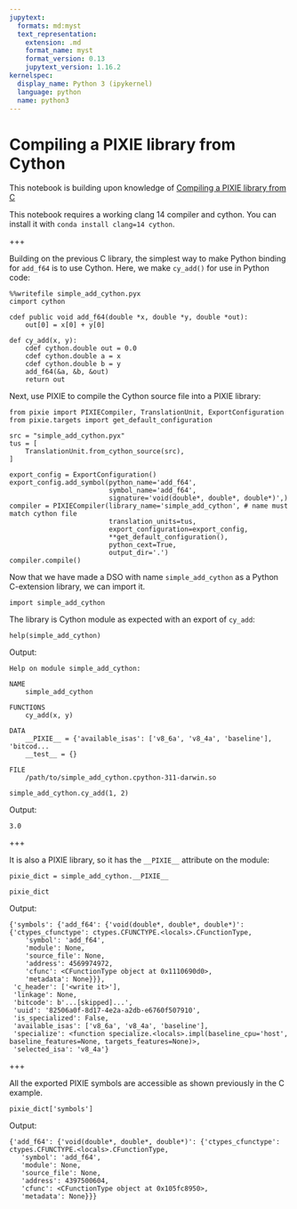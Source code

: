 ```yaml
---
jupytext:
  formats: md:myst
  text_representation:
    extension: .md
    format_name: myst
    format_version: 0.13
    jupytext_version: 1.16.2
kernelspec:
  display_name: Python 3 (ipykernel)
  language: python
  name: python3
---
```


# Compiling a PIXIE library from Cython

This notebook is building upon knowledge of [Compiling a PIXIE library from C](./simple_pixie_c_lib.md)

This notebook requires a working clang 14 compiler and cython. You can install it with `conda install clang=14 cython`.

+++

Building on the previous C library, the simplest way to make Python binding for `add_f64` is to use Cython. Here, we make `cy_add()` for use in Python code:

```{code-cell} ipython3
%%writefile simple_add_cython.pyx
cimport cython

cdef public void add_f64(double *x, double *y, double *out):
    out[0] = x[0] + y[0]

def cy_add(x, y):
    cdef cython.double out = 0.0
    cdef cython.double a = x
    cdef cython.double b = y
    add_f64(&a, &b, &out)
    return out
```

Next, use PIXIE to compile the Cython source file into a PIXIE library:

```{code-cell} ipython3
from pixie import PIXIECompiler, TranslationUnit, ExportConfiguration
from pixie.targets import get_default_configuration
```

```{code-cell} ipython3
src = "simple_add_cython.pyx"
tus = [
    TranslationUnit.from_cython_source(src),
]
```

```{code-cell} ipython3
export_config = ExportConfiguration()
export_config.add_symbol(python_name='add_f64',
                         symbol_name='add_f64',
                         signature='void(double*, double*, double*)',)
compiler = PIXIECompiler(library_name='simple_add_cython', # name must match cython file
                         translation_units=tus,
                         export_configuration=export_config,
                         **get_default_configuration(),
                         python_cext=True,
                         output_dir='.')
compiler.compile()
```

Now that we have made a DSO with name `simple_add_cython` as a Python C-extension library, we can import it.

```{code-cell} ipython3
import simple_add_cython
```

The library is Cython module as expected with an export of `cy_add`:

```{code-cell} ipython3
help(simple_add_cython)
```

Output:

```
Help on module simple_add_cython:

NAME
    simple_add_cython

FUNCTIONS
    cy_add(x, y)

DATA
    __PIXIE__ = {'available_isas': ['v8_6a', 'v8_4a', 'baseline'], 'bitcod...
    __test__ = {}

FILE
    /path/to/simple_add_cython.cpython-311-darwin.so
```

```{code-cell} ipython3
simple_add_cython.cy_add(1, 2)
```

Output:

```
3.0
```

+++

It is also a PIXIE library, so it has the `__PIXIE__` attribute on the module:

```{code-cell} ipython3
pixie_dict = simple_add_cython.__PIXIE__
```

```{code-cell} ipython3
pixie_dict
```

Output:

```
{'symbols': {'add_f64': {'void(double*, double*, double*)': {'ctypes_cfunctype': ctypes.CFUNCTYPE.<locals>.CFunctionType,
    'symbol': 'add_f64',
    'module': None,
    'source_file': None,
    'address': 4569974972,
    'cfunc': <CFunctionType object at 0x1110690d0>,
    'metadata': None}}},
 'c_header': ['<write it>'],
 'linkage': None,
 'bitcode': b'...[skipped]...',
 'uuid': '82506a0f-8d17-4e2a-a2db-e6760f507910',
 'is_specialized': False,
 'available_isas': ['v8_6a', 'v8_4a', 'baseline'],
 'specialize': <function specialize.<locals>.impl(baseline_cpu='host', baseline_features=None, targets_features=None)>,
 'selected_isa': 'v8_4a'}

```

+++

All the exported PIXIE symbols are accessible as shown previously in the C example.

```{code-cell} ipython3
pixie_dict['symbols']
```

Output:

```
{'add_f64': {'void(double*, double*, double*)': {'ctypes_cfunctype': ctypes.CFUNCTYPE.<locals>.CFunctionType,
   'symbol': 'add_f64',
   'module': None,
   'source_file': None,
   'address': 4397500604,
   'cfunc': <CFunctionType object at 0x105fc8950>,
   'metadata': None}}}
```

```{code-cell} ipython3

```
